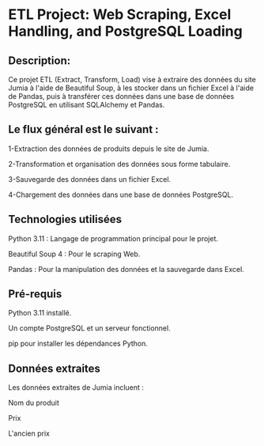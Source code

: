 # ETL Project: Web Scraping, Excel Handling, and PostgreSQL Loading


## Description:

Ce projet ETL (Extract, Transform, Load) vise à extraire des données du site Jumia à l'aide de Beautiful Soup, à les stocker dans un fichier Excel à l'aide de Pandas, puis à transférer ces données dans une base de données PostgreSQL en utilisant SQLAlchemy et Pandas.

## Le flux général est le suivant :

1-Extraction des données de produits depuis le site de Jumia.

2-Transformation et organisation des données sous forme tabulaire.

3-Sauvegarde des données dans un fichier Excel.

4-Chargement des données dans une base de données PostgreSQL.

## Technologies utilisées

Python 3.11 : Langage de programmation principal pour le projet.

Beautiful Soup 4 : Pour le scraping Web.

Pandas : Pour la manipulation des données et la sauvegarde dans Excel.

## Pré-requis

Python 3.11 installé.

Un compte PostgreSQL et un serveur fonctionnel.

pip pour installer les dépendances Python.

## Données extraites
Les données extraites de Jumia incluent :

Nom du produit

Prix

L'ancien prix
